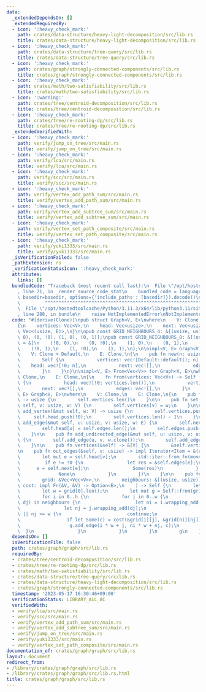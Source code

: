 ```yaml
---
data:
  _extendedDependsOn: []
  _extendedRequiredBy:
  - icon: ':heavy_check_mark:'
    path: crates/data-structure/heavy-light-decomposition/src/lib.rs
    title: crates/data-structure/heavy-light-decomposition/src/lib.rs
  - icon: ':heavy_check_mark:'
    path: crates/data-structure/tree-query/src/lib.rs
    title: crates/data-structure/tree-query/src/lib.rs
  - icon: ':heavy_check_mark:'
    path: crates/graph/strongly-connected-components/src/lib.rs
    title: crates/graph/strongly-connected-components/src/lib.rs
  - icon: ':heavy_check_mark:'
    path: crates/math/two-satisfiability/src/lib.rs
    title: crates/math/two-satisfiability/src/lib.rs
  - icon: ':warning:'
    path: crates/tree/centroid-decomposition/src/lib.rs
    title: crates/tree/centroid-decomposition/src/lib.rs
  - icon: ':heavy_check_mark:'
    path: crates/tree/re-rooting-dp/src/lib.rs
    title: crates/tree/re-rooting-dp/src/lib.rs
  _extendedVerifiedWith:
  - icon: ':heavy_check_mark:'
    path: verify/jump_on_tree/src/main.rs
    title: verify/jump_on_tree/src/main.rs
  - icon: ':heavy_check_mark:'
    path: verify/lca/src/main.rs
    title: verify/lca/src/main.rs
  - icon: ':heavy_check_mark:'
    path: verify/scc/src/main.rs
    title: verify/scc/src/main.rs
  - icon: ':heavy_check_mark:'
    path: verify/vertex_add_path_sum/src/main.rs
    title: verify/vertex_add_path_sum/src/main.rs
  - icon: ':heavy_check_mark:'
    path: verify/vertex_add_subtree_sum/src/main.rs
    title: verify/vertex_add_subtree_sum/src/main.rs
  - icon: ':heavy_check_mark:'
    path: verify/vertex_set_path_composite/src/main.rs
    title: verify/vertex_set_path_composite/src/main.rs
  - icon: ':heavy_check_mark:'
    path: verify/yuki1333/src/main.rs
    title: verify/yuki1333/src/main.rs
  _isVerificationFailed: false
  _pathExtension: rs
  _verificationStatusIcon: ':heavy_check_mark:'
  attributes:
    links: []
  bundledCode: "Traceback (most recent call last):\n  File \"/opt/hostedtoolcache/Python/3.11.3/x64/lib/python3.11/site-packages/onlinejudge_verify/documentation/build.py\"\
    , line 71, in _render_source_code_stat\n    bundled_code = language.bundle(stat.path,\
    \ basedir=basedir, options={'include_paths': [basedir]}).decode()\n          \
    \         ^^^^^^^^^^^^^^^^^^^^^^^^^^^^^^^^^^^^^^^^^^^^^^^^^^^^^^^^^^^^^^^^^^^^^^^^^^^^^^^^^\n\
    \  File \"/opt/hostedtoolcache/Python/3.11.3/x64/lib/python3.11/site-packages/onlinejudge_verify/languages/rust.py\"\
    , line 288, in bundle\n    raise NotImplementedError\nNotImplementedError\n"
  code: "#[derive(Clone)]\npub struct Graph<V, E>\nwhere\n    V: Clone,\n    E: Clone,\n\
    {\n    vertices: Vec<V>,\n    head: Vec<usize>,\n    next: Vec<usize>,\n    edges:\
    \ Vec<(usize, E)>,\n}\n\npub const GRID_NEIGHBOURS_4: &[(usize, usize)] = &[(!0,\
    \ 0), (0, !0), (1, 0), (0, 1)];\npub const GRID_NEIGHBOURS_8: &[(usize, usize)]\
    \ = &[\n    (!0, 0),\n    (0, !0),\n    (1, 0),\n    (0, 1),\n    (!0, !0),\n\
    \    (!0, 1),\n    (1, !0),\n    (1, 1),\n];\n\nimpl<V, E> Graph<V, E>\nwhere\n\
    \    V: Clone + Default,\n    E: Clone,\n{\n    pub fn new(n: usize) -> Self {\n\
    \        Self {\n            vertices: vec![Default::default(); n],\n        \
    \    head: vec![!0; n],\n            next: vec![],\n            edges: vec![],\n\
    \        }\n    }\n}\n\nimpl<V, E> From<Vec<V>> for Graph<V, E>\nwhere\n    V:\
    \ Clone,\n    E: Clone,\n{\n    fn from(vertices: Vec<V>) -> Self {\n        Self\
    \ {\n            head: vec![!0; vertices.len()],\n            vertices,\n    \
    \        next: vec![],\n            edges: vec![],\n        }\n    }\n}\n\nimpl<V,\
    \ E> Graph<V, E>\nwhere\n    V: Clone,\n    E: Clone,\n{\n    pub fn size(&self)\
    \ -> usize {\n        self.vertices.len()\n    }\n\n    pub fn set_vertex(&mut\
    \ self, v: usize, w: V) {\n        self.vertices[v] = w;\n    }\n\n    pub fn\
    \ add_vertex(&mut self, w: V) -> usize {\n        self.vertices.push(w);\n   \
    \     self.head.push(!0);\n        self.vertices.len() - 1\n    }\n\n    pub fn\
    \ add_edge(&mut self, u: usize, v: usize, w: E) {\n        self.next.push(self.head[u]);\n\
    \        self.head[u] = self.edges.len();\n        self.edges.push((v, w));\n\
    \    }\n\n    pub fn add_undirected_edge(&mut self, u: usize, v: usize, w: E)\
    \ {\n        self.add_edge(u, v, w.clone());\n        self.add_edge(v, u, w);\n\
    \    }\n\n    pub fn vertices(&self) -> &[V] {\n        &self.vertices\n    }\n\
    \n    pub fn out_edges(&self, v: usize) -> impl Iterator<Item = &(usize, E)> {\n\
    \        let mut e = self.head[v];\n        std::iter::from_fn(move || {\n   \
    \         if e != !0 {\n                let res = &self.edges[e];\n          \
    \      e = self.next[e];\n                Some(res)\n            } else {\n  \
    \              None\n            }\n        })\n    }\n\n    pub fn from_grid(\n\
    \        grid: &Vec<Vec<V>>,\n        neighbours: &[(usize, usize)],\n       \
    \ cost: impl Fn(&V, &V) -> Option<E>,\n    ) -> Self {\n        let h = grid.len();\n\
    \        let w = grid[0].len();\n        let mut g = Self::from(grid.into_iter().flatten().cloned().collect::<Vec<_>>());\n\
    \        for i in 0..h {\n            for j in 0..w {\n                for &(di,\
    \ dj) in neighbours {\n                    let ni = i.wrapping_add(di);\n    \
    \                let nj = j.wrapping_add(dj);\n                    if ni >= h\
    \ || nj >= w {\n                        continue;\n                    }\n   \
    \                 if let Some(c) = cost(&grid[i][j], &grid[ni][nj]) {\n      \
    \                  g.add_edge(i * w + j, ni * w + nj, c);\n                  \
    \  }\n                }\n            }\n        }\n        g\n    }\n}\n"
  dependsOn: []
  isVerificationFile: false
  path: crates/graph/graph/src/lib.rs
  requiredBy:
  - crates/tree/centroid-decomposition/src/lib.rs
  - crates/tree/re-rooting-dp/src/lib.rs
  - crates/math/two-satisfiability/src/lib.rs
  - crates/data-structure/tree-query/src/lib.rs
  - crates/data-structure/heavy-light-decomposition/src/lib.rs
  - crates/graph/strongly-connected-components/src/lib.rs
  timestamp: '2023-05-17 16:30:46+09:00'
  verificationStatus: LIBRARY_ALL_AC
  verifiedWith:
  - verify/lca/src/main.rs
  - verify/scc/src/main.rs
  - verify/vertex_add_path_sum/src/main.rs
  - verify/vertex_add_subtree_sum/src/main.rs
  - verify/jump_on_tree/src/main.rs
  - verify/yuki1333/src/main.rs
  - verify/vertex_set_path_composite/src/main.rs
documentation_of: crates/graph/graph/src/lib.rs
layout: document
redirect_from:
- /library/crates/graph/graph/src/lib.rs
- /library/crates/graph/graph/src/lib.rs.html
title: crates/graph/graph/src/lib.rs
---
```

